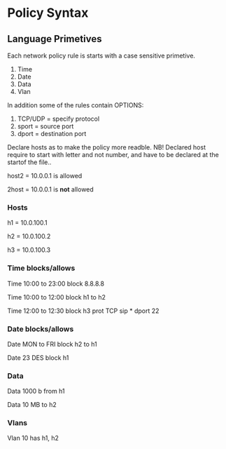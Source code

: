 # Policy Syntax

## Language Primetives

Each network policy rule is starts with a case sensitive primetive.
<ol>
  <li>Time</li>
  <li>Date</li>
  <li>Data</li>
  <li>Vlan</li>
</ol>

In addition some of the rules contain OPTIONS:
<ol>
  <li> TCP/UDP = specify protocol </li>
  <li> sport = source port</li>
  <li> dport = destination port</li>
</ol>

Declare hosts as to make the policy more readble.
NB! Declared host require to start with letter and not number, and have to be declared at the startof the file..

host2 = 10.0.0.1 is allowed

2host = 10.0.0.1 is **not** allowed

### Hosts
h1 = 10.0.100.1

h2 = 10.0.100.2

h3 = 10.0.100.3

### Time blocks/allows
Time 10:00 to 23:00 block 8.8.8.8          

Time 10:00 to 12:00 block h1 to h2

Time 12:00 to 12:30 block h3 prot TCP sip * dport 22

### Date blocks/allows
Date MON to FRI block h2 to h1

Date 23 DES block h1

### Data
Data 1000 b from h1

Data 10 MB to h2

### Vlans
Vlan 10 has h1, h2
